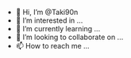 - 👋 Hi, I’m @Taki90n
- 👀 I’m interested in ...
- 🌱 I’m currently learning ...
- 💞️ I’m looking to collaborate on ...
- 📫 How to reach me ...

<!---
Taki90n/Taki90n is a ✨ special ✨ repository because its `README.md` (this file) appears on your GitHub profile.
You can click the Preview link to take a look at your changes.
--->
